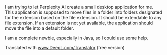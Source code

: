 I am trying to let Perplexity AI create a small desktop application for me. 
This application is supposed to move files in a folder into folders designated for the extension based on the file extension.
It should be extendable to any file extension. 
If an extension is not yet available, the application should move the file into a default folder. 


I am a complete newbie, especially in Java, so I could use some help. 

Translated with www.DeepL.com/Translator (free version)
